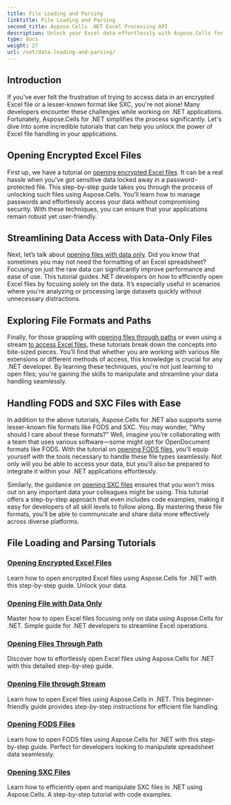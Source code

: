 ```yaml
---
title: File Loading and Parsing
linktitle: File Loading and Parsing
second_title: Aspose.Cells .NET Excel Processing API
description: Unlock your Excel data effortlessly with Aspose.Cells for .NET tutorials. Learn to open encrypted, data-only, FODS, and SXC files.
type: docs
weight: 27
url: /net/data-loading-and-parsing/
---
```

## Introduction

If you've ever felt the frustration of trying to access data in an encrypted Excel file or a lesser-known format like SXC, you're not alone! Many developers encounter these challenges while working on .NET applications. Fortunately, Aspose.Cells for .NET simplifies the process significantly. Let's dive into some incredible tutorials that can help you unlock the power of Excel file handling in your applications.

## Opening Encrypted Excel Files

First up, we have a tutorial on [opening encrypted Excel files](./opening-encrypted-excel-files/). It can be a real hassle when you've got sensitive data locked away in a password-protected file. This step-by-step guide takes you through the process of unlocking such files using Aspose.Cells. You’ll learn how to manage passwords and effortlessly access your data without compromising security. With these techniques, you can ensure that your applications remain robust yet user-friendly.

## Streamlining Data Access with Data-Only Files

Next, let’s talk about [opening files with data only](./opening-file-with-data-only/). Did you know that sometimes you may not need the formatting of an Excel spreadsheet? Focusing on just the raw data can significantly improve performance and ease of use. This tutorial guides .NET developers on how to efficiently open Excel files by focusing solely on the data. It’s especially useful in scenarios where you're analyzing or processing large datasets quickly without unnecessary distractions.

## Exploring File Formats and Paths

Finally, for those grappling with [opening files through paths](./opening-files-through-path/) or even using a stream [to access Excel files](./opening-file-through-stream/), these tutorials break down the concepts into bite-sized pieces. You’ll find that whether you are working with various file extensions or different methods of access, this knowledge is crucial for any .NET developer. By learning these techniques, you're not just learning to open files; you're gaining the skills to manipulate and streamline your data handling seamlessly.

## Handling FODS and SXC Files with Ease

In addition to the above tutorials, Aspose.Cells for .NET also supports some lesser-known file formats like FODS and SXC. You may wonder, "Why should I care about these formats?" Well, imagine you’re collaborating with a team that uses various software—some might opt for OpenDocument formats like FODS. With the tutorial on [opening FODS files](./opening-fods-files/), you’ll equip yourself with the tools necessary to handle these file types seamlessly. Not only will you be able to access your data, but you'll also be prepared to integrate it within your .NET applications effortlessly.

Similarly, the guidance on [opening SXC files](./opening-sxc-files/) ensures that you won't miss out on any important data your colleagues might be using. This tutorial offers a step-by-step approach that even includes code examples, making it easy for developers of all skill levels to follow along. By mastering these file formats, you’ll be able to communicate and share data more effectively across diverse platforms.

## File Loading and Parsing Tutorials
### [Opening Encrypted Excel Files](./opening-encrypted-excel-files/)
Learn how to open encrypted Excel files using Aspose.Cells for .NET with this step-by-step guide. Unlock your data.
### [Opening File with Data Only](./opening-file-with-data-only/)
Master how to open Excel files focusing only on data using Aspose.Cells for .NET. Simple guide for .NET developers to streamline Excel operations.
### [Opening Files Through Path](./opening-files-through-path/)
Discover how to effortlessly open Excel files using Aspose.Cells for .NET with this detailed step-by-step guide.
### [Opening File through Stream](./opening-file-through-stream/)
Learn how to open Excel files using Aspose.Cells in .NET. This beginner-friendly guide provides step-by-step instructions for efficient file handling.
### [Opening FODS Files](./opening-fods-files/)
Learn how to open FODS files using Aspose.Cells for .NET with this step-by-step guide. Perfect for developers looking to manipulate spreadsheet data seamlessly.
### [Opening SXC Files](./opening-sxc-files/)
Learn how to efficiently open and manipulate SXC files in .NET using Aspose.Cells. A step-by-step tutorial with code examples.
